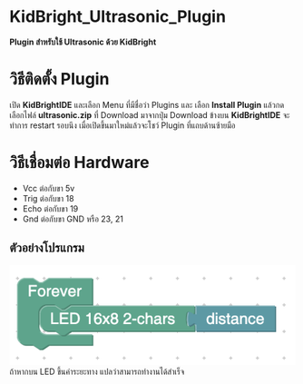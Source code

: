 # KidBright_Ultrasonic_Plugin

**Plugin สำหรับใช้ Ultrasonic ด้วย KidBright**

# วิธีติดตั้ง Plugin

เปิด **KidBrightIDE** และเลือก Menu ที่มีชื่อว่า Plugins และ เลือก **Install Plugin** แล้วกดเลือกไฟล์ **ultrasonic.zip** ที่ Download มาจากปุ่ม Download ข้างบน 
**KidBrightIDE** จะทำการ restart รอบนึง เมื่อเปิดขึ้นมาใหม่แล้วจะโชว์ Plugin ที่แถบด้านซ้ายมือ

# วิธีเชื่อมต่อ Hardware

- Vcc ต่อกับขา 5v
- Trig ต่อกับขา 18
- Echo ต่อกับขา 19
- Gnd ต่อกับขา GND หรือ 23, 21

## ตัวอย่างโปรแกรม
![Ultrasonic-Example](ultrasonic/Doc/Basic-use.png)
ถ้าหากบน LED ขึ้นค่าระยะทาง แปลว่าสามารถทำงานได้สำเร็จ
